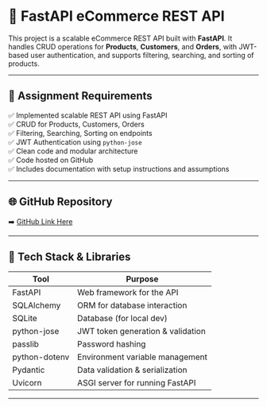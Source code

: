 # 🛒 FastAPI eCommerce REST API

This project is a scalable eCommerce REST API built with **FastAPI**. It handles CRUD operations for **Products**, **Customers**, and **Orders**, with JWT-based user authentication, and supports filtering, searching, and sorting of products.

---

## 📌 Assignment Requirements

✅ Implemented scalable REST API using FastAPI  
✅ CRUD for Products, Customers, Orders  
✅ Filtering, Searching, Sorting on endpoints  
✅ JWT Authentication using `python-jose`  
✅ Clean code and modular architecture  
✅ Code hosted on GitHub  
✅ Includes documentation with setup instructions and assumptions

---

## 🌐 GitHub Repository

➡️ [GitHub Link Here](https://github.com/Mayuresh308/PepSales.git)  


---

## 🧰 Tech Stack & Libraries

| Tool        | Purpose                          |
|-------------|----------------------------------|
| FastAPI     | Web framework for the API        |
| SQLAlchemy  | ORM for database interaction     |
| SQLite      | Database (for local dev)         |
| python-jose | JWT token generation & validation|
| passlib     | Password hashing                 |
| python-dotenv | Environment variable management |
| Pydantic    | Data validation & serialization  |
| Uvicorn     | ASGI server for running FastAPI  |

---
